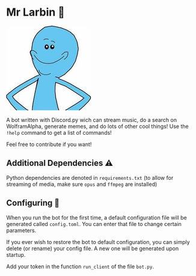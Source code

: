 # Mr Larbin 🤖

![alt text](https://github.com/mdeboute/bot_Discord/blob/main/assets/larbin.jpg)

A bot written with Discord.py wich can stream music, do a search on WolframAlpha, generate memes, and do lots of other cool things! Use the `!help` command to get a list of commands!

Feel free to contribute if you want!

## Additional Dependencies ⚠️

Python dependencies are denoted in `requirements.txt` (to allow for streaming of media, make sure `opus` and `ffmpeg` are installed)

## Configuring 🔧

When you run the bot for the first time, a default configuration file will be generated called `config.toml`. You can enter that file to change certain parameters.

If you ever wish to restore the bot to default configuration, you can simply delete (or rename) your config file. A new one will be generated upon startup.

Add your token in the function `run_client` of the file `bot.py`.
